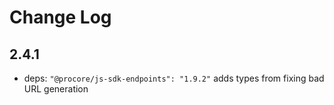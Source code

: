 # Change Log

## 2.4.1
- deps: `"@procore/js-sdk-endpoints": "1.9.2"` adds types from fixing bad URL generation

